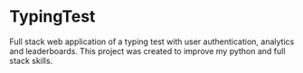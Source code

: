 # TypingTest
Full stack web application of a typing test with user authentication, analytics and leaderboards. This project was created to improve my python and full stack skills.
